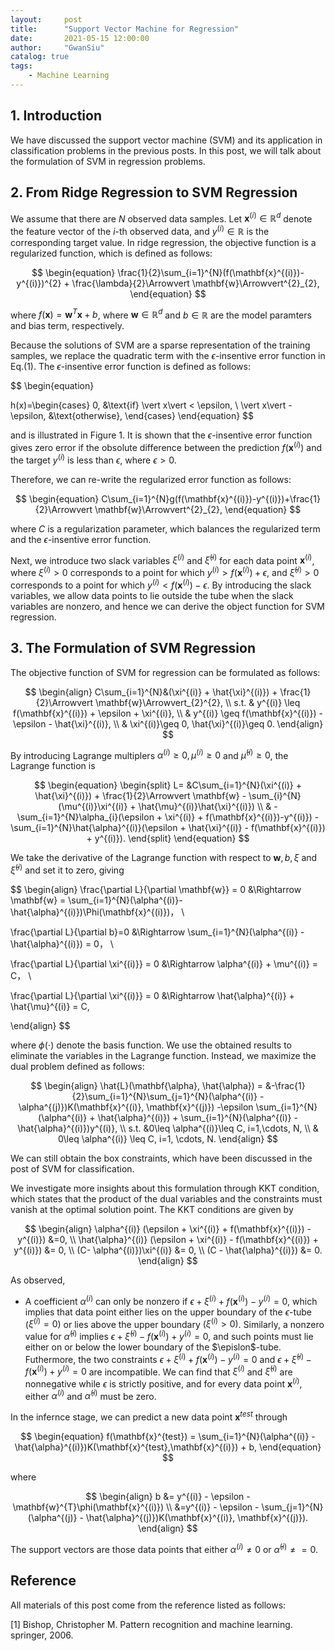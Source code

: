 ```yaml
---
layout:     post
title:      "Support Vector Machine for Regression"
date:       2021-05-15 12:00:00
author:     "GwanSiu"
catalog: true
tags:
    - Machine Learning
---
```


## 1. Introduction

We have discussed the support vector machine (SVM) and its application in classification problems in the previous posts. In this post, we will talk about the formulation of SVM in regression problems.

## 2. From Ridge Regression to SVM Regression 

We assume that there are $N$ observed data samples. Let $\mathbf{x}^{(i)} \in \mathbb{R}^{d}$ denote the feature vector of the $i$-th observed data, and $y^{(i)}\in \mathbb{R}$ is the corresponding target value. In ridge regression, the objective function is a regularized function, which is defined as follows:

$$
\begin{equation}
\frac{1}{2}\sum_{i=1}^{N}(f(\mathbf{x}^{(i)})-y^{(i)})^{2} + \frac{\lambda}{2}\Arrowvert \mathbf{w}\Arrowvert^{2}_{2},
\end{equation}
$$

where $f(\mathbf{x}) = \mathbf{w}^{T}\mathbf{x}+b$, where $\mathbf{w}\in\mathbb{R}^{d}$ and $b\in\mathbb{R}$ are the model paramters and bias term, respectively. 

Because the solutions of SVM are a sparse representation of the training samples, we replace the quadratic term with the $\epsilon$-insentive error function in Eq.(1). The $\epsilon$-insentive error function is defined as follows:

$$
\begin{equation}

h(x)=\begin{cases}
0, &\text{if} \vert x\vert < \epsilon, \\
\vert x\vert -\epsilon, &\text{otherwise},
\end{cases}
\end{equation}
$$

and is illustrated in Figure 1. It is shown that the $\epsilon$-insentive error function gives zero error if the obsolute difference between the prediction $f(\mathbf{x}^{(i)})$ and the target $y^{(i)}$ is less than $\epsilon$, where $\epsilon>0$. 

Therefore, we can re-write the regularized error function as follows:

$$
\begin{equation}
C\sum_{i=1}^{N}g(f(\mathbf{x}^{(i)})-y^{(i)})+\frac{1}{2}\Arrowvert \mathbf{w}\Arrowvert^{2}_{2},
\end{equation}
$$

where $C$ is a regularization parameter, which balances the regularized term and the $\epsilon$-insentive error function.

Next, we introduce two slack variables $\xi^{(i)}$ and $\hat{\xi}^{(i)}$ for each data point $\mathbf{x}^{(i)}$, where $\xi^{(i)}>0$ corresponds to a point for which $y^{(i)} > f(\mathbf{x}^{(i)}) + \epsilon$, and $\hat{\xi}^{(i)}>0$ corresponds to a point for which $y^{(i)}<f(\mathbf{x}^{(i)})-\epsilon$. By introducing the slack variables, we allow data points to lie outside the tube when the slack variables are nonzero, and hence we can derive the object function for SVM regression.

## 3. The Formulation of SVM Regression

The objective function of SVM for regression can be formulated as follows:

$$
\begin{align}
C\sum_{i=1}^{N}&(\xi^{(i)} + \hat{\xi}^{(i)}) + \frac{1}{2}\Arrowvert \mathbf{w}\Arrowvert_{2}^{2}, \\
s.t. & y^{(i)} \leq f(\mathbf{x}^{(i)}) + \epsilon + \xi^{(i)}, \\
& y^{(i)} \geq f(\mathbf{x}^{(i)}) - \epsilon - \hat{\xi}^{(i)}, \\
& \xi^{(i)}\geq 0, \hat{\xi}^{(i)}\geq 0.
\end{align}
$$

By introducing Lagrange multiplers $\alpha^{(i)}\geq 0, \mu^{(i)}\geq 0$ and $\hat{\mu}^{(i)}\geq 0$, the Lagrange function is

$$
\begin{equation}
\begin{split}
L= &C\sum_{i=1}^{N}(\xi^{(i)} + \hat{\xi}^{(i)}) + \frac{1}{2}\Arrowvert \mathbf{w} - \sum_{i}^{N}(\mu^{(i)}\xi^{(i)} + \hat{\mu}^{(i)}\hat{\xi}^{(i)}) \\
& -\sum_{i=1}^{N}\alpha_{i}(\epsilon + \xi^{(i)} + f(\mathbf{x}^{(i)})-y^{(i)}) -\sum_{i=1}^{N}\hat{\alpha}^{(i)}(\epsilon + \hat{\xi}^{(i)} - f(\mathbf{x}^{(i)}) + y^{(i)}).
\end{split}
\end{equation}
$$

We take the derivative of the Lagrange function with respect to $\mathbf{w}, b, \xi$ and $\hat{\xi}^{(i)}$ and set it to zero, giving

$$
\begin{align}
\frac{\partial L}{\partial \mathbf{w}} = 0 &\Rightarrow \mathbf{w} = \sum_{i=1}^{N}(\alpha^{(i)}-\hat{\alpha}^{(i)})\Phi(\mathbf{x}^{(i)})， \\

\frac{\partial L}{\partial b}=0 &\Rightarrow \sum_{i=1}^{N}(\alpha^{(i)} - \hat{\alpha}^{(i)}) = 0， \\

\frac{\partial L}{\partial \xi^{(i)}} = 0 &\Rightarrow \alpha^{(i)} + \mu^{(i)} = C， \\

\frac{\partial L}{\partial \xi^{(i)}} = 0 &\Rightarrow \hat{\alpha}^{(i)} + \hat{\mu}^{(i)} = C,

\end{align}
$$

where $\phi(\cdot)$ denote the basis function. We use the obtained results to eliminate the variables in the Lagrange function. Instead, we maximize the dual problem defined as follows:

$$
\begin{align}
\hat{L}(\mathbf{\alpha}, \hat{\alpha}) = &-\frac{1}{2}\sum_{i=1}^{N}\sum_{j=1}^{N}(\alpha^{(i)} - \alpha^{(j)})K(\mathbf{x}^{(i)}, \mathbf{x}^{(j)}) -\epsilon \sum_{i=1}^{N}(\alpha^{(i)} + \hat{\alpha}^{(i)}) + \sum_{i=1}^{N}(\alpha^{(i)} - \hat{\alpha}^{(i)})y^{(i)}, \\
s.t. &0\leq \alpha^{(i)}\leq C, i=1,\cdots, N, \\
& 0\leq \alpha^{(i)} \leq C, i=1, \cdots, N.
\end{align}
$$

We can still obtain the box constraints, which have been discussed in the post of SVM for classification.

We investigate more insights about this formulation through KKT condition, which states that the product of the dual variables and the constraints must vanish at the optimal solution point. The KKT conditions are given by

$$
\begin{align}
\alpha^{(i)} (\epsilon + \xi^{(i)} + f(\mathbf{x}^{(i)}) - y^{(i)}) &=0, \\
\hat{\alpha}^{(i)} (\epsilon + \xi^{(i)} - f(\mathbf{x}^{(i)}) + y^{(i)}) &= 0, \\
(C- \alpha^{(i)})\xi^{(i)} &= 0, \\
(C - \hat{\alpha}^{(i)}) &= 0.
\end{align}
$$

As observed, 

- A coefficient $\alpha^{(i)}$ can only be nonzero if $\epsilon + \xi^{(i)}+f(\mathbf{x}^{(i)}) - y^{(i)}=0$, which implies that data point either lies on the upper boundary of the $\epsilon$-tube ($\xi^{(i)}=0$) or lies above the upper boundary $(\xi^{(i)} > 0)$. Similarly, a nonzero value for $\hat{\alpha}^{(i)}$ implies $\epsilon + \hat{\xi}^{(i)} - f(\mathbf{x}^{(i)}) + y^{(i)} = 0$, and such points must lie either on or below the lower boundary of the $\epislon$-tube. Futhermore, the two constraints $\epsilon + \xi^{(i)} + f(\mathbf{x}^{(i)}) - y^{(i)} = 0$ and $\epsilon + \hat{\xi}^{(i)} - f(\mathbf{x}^{(i)}) + y^{(i)} = 0$ are incompatible. We can find that $\xi^{(i)}$ and $\hat{\xi}^{(i)}$ are nonnegative while $\epsilon$ is strictly positive, and for every data point $\mathbf{x}^{(i)}$, either $\alpha^{(i)}$ and $\hat{\alpha}^{(i)}$ must be zero.

In the infernce stage, we can predict a new data point $\mathbf{x}^{test}$ through

$$
\begin{equation}
f(\mathbf{x}^{test}) = \sum_{i=1}^{N}(\alpha^{(i)} - \hat{\alpha}^{(i)})K(\mathbf{x}^{test},\mathbf{x}^{(i)}) + b,
\end{equation}
$$

where 

$$
\begin{align}
b &= y^{(i)} - \epsilon - \mathbf{w}^{T}\phi(\mathbf{x}^{(i)}) \\ 
&=y^{(i)} - \epsilon - \sum_{j=1}^{N}(\alpha^{(j)} - \hat{\alpha}^{(j)})K(\mathbf{x}^{(i)}, \mathbf{x}^{(j)}).
\end{align}
$$

The support vectors are those data points that either $\alpha^{(i)}\neq 0$ or $\hat{\alpha}^{(i)}\neq =0$.

## Reference

All materials of this post come from the reference listed as follows:

[1] Bishop, Christopher M. Pattern recognition and machine learning. springer, 2006.












